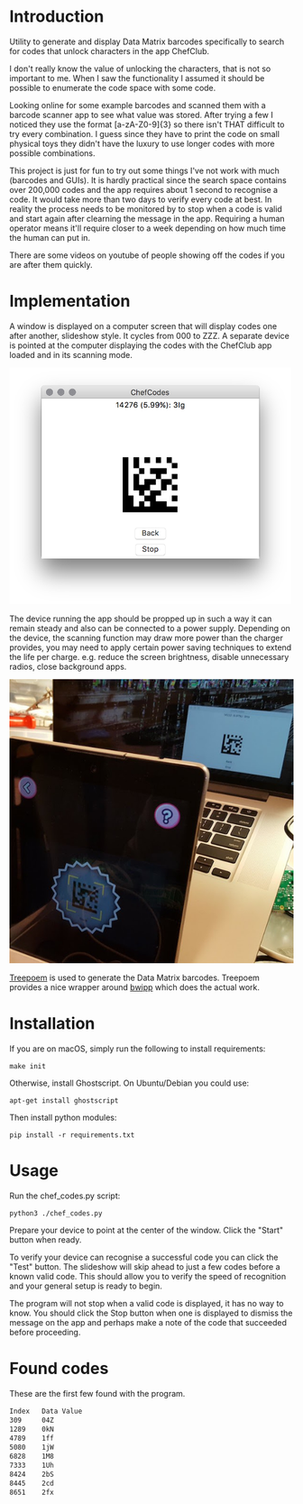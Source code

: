 # Introduction

Utility to generate and display Data Matrix barcodes specifically to search for
codes that unlock characters in the app ChefClub.

I don't really know the value of unlocking the characters, that is not so
important to me. When I saw the functionality I assumed it should be possible
to enumerate the code space with some code.

Looking online for some example barcodes and scanned them with a barcode
scanner app to see what value was stored. After trying a few I noticed they use
the format [a-zA-Z0-9]{3} so there isn't THAT difficult to try every
combination. I guess since they have to print the code on small physical toys
they didn't have the luxury to use longer codes with more possible
combinations.

This project is just for fun to try out some things I've not work with much
(barcodes and GUIs). It is hardly practical since the search space contains
over 200,000 codes and the app requires about 1 second to recognise a code. It
would take more than two days to verify every code at best. In reality the
process needs to be monitored by to stop when a code is valid and start again
after clearning the message in the app. Requiring a human operator means it'll
require closer to a week depending on how much time the human can put in.

There are some videos on youtube of people showing off the codes if you are
after them quickly.

# Implementation

A window is displayed on a computer screen that will display codes one after
another, slideshow style. It cycles from 000 to ZZZ. A separate device is
pointed at the computer displaying the codes with the ChefClub app loaded and
in its scanning mode.

<img src="screenshot.png" width="500" />

The device running the app should be propped up in such a way it can remain
steady and also can be connected to a power supply. Depending on the device,
the scanning function may draw more power than the charger provides, you may
need to apply certain power saving techniques to extend the life per charge.
e.g. reduce the screen brightness, disable unnecessary radios, close background
apps.

![](photo.jpg)

[Treepoem](https://pypi.python.org/pypi/treepoem) is used to generate the Data
Matrix barcodes. Treepoem provides a nice wrapper around
[bwipp](https://github.com/bwipp/postscriptbarcode) which does the actual work.

# Installation

If you are on macOS, simply run the following to install requirements:

```
make init
```

Otherwise, install Ghostscript. On Ubuntu/Debian you could use:

```
apt-get install ghostscript
```

Then install python modules:

```
pip install -r requirements.txt
```

# Usage

Run the chef_codes.py script:

```
python3 ./chef_codes.py
```

Prepare your device to point at the center of the window. Click the "Start"
button when ready.

To verify your device can recognise a successful code you can click the "Test"
button. The slideshow will skip ahead to just a few codes before a known valid
code. This should allow you to verify the speed of recognition and your general
setup is ready to begin.

The program will not stop when a valid code is displayed, it has no way to
know. You should click the Stop button when one is displayed to dismiss the
message on the app and perhaps make a note of the code that succeeded before
proceeding.

# Found codes

These are the first few found with the program.

```
Index   Data Value
309     04Z
1289    0kN
4789    1ff
5080    1jW
6828    1M8
7333    1Uh
8424    2bS
8445    2cd
8651    2fx
```
